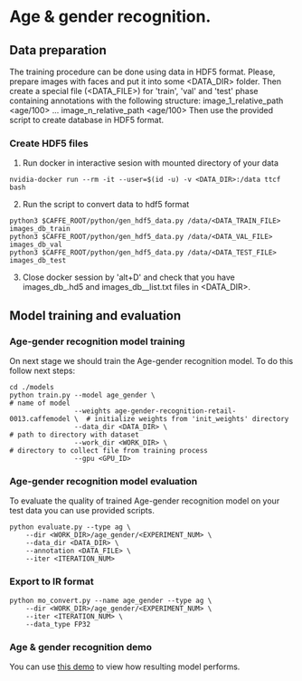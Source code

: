 # Age & gender recognition.

## Data preparation

The training procedure can be done using data in HDF5 format. Please, prepare images with faces and put it into some
<DATA_DIR> folder. Then create a special file (<DATA_FILE>) for 'train', 'val' and 'test' phase containing annotations
with the following structure:
    image_1_relative_path <gender> <age/100>
    ...
    image_n_relative_path <gender> <age/100>
Then use the provided script to create database in HDF5 format.

### Create HDF5 files
1. Run docker in interactive sesion with mounted directory of your data
```Shell
nvidia-docker run --rm -it --user=$(id -u) -v <DATA_DIR>:/data ttcf bash
```

2. Run the script to convert data to hdf5 format
 ```Shell
python3 $CAFFE_ROOT/python/gen_hdf5_data.py /data/<DATA_TRAIN_FILE> images_db_train
python3 $CAFFE_ROOT/python/gen_hdf5_data.py /data/<DATA_VAL_FILE> images_db_val
python3 $CAFFE_ROOT/python/gen_hdf5_data.py /data/<DATA_TEST_FILE> images_db_test
```

3. Close docker session by 'alt+D' and check that you have images_db_<subset>.hd5 and images_db_<subset>_list.txt files in <DATA_DIR>.


## Model training and evaluation

### Age-gender recognition model training
On next stage we should train the Age-gender recognition model. To do this follow next steps:

```Shell
cd ./models
python train.py --model age_gender \                                       # name of model
                --weights age-gender-recognition-retail-0013.caffemodel \  # initialize weights from 'init_weights' directory
                --data_dir <DATA_DIR> \                                    # path to directory with dataset
                --work_dir <WORK_DIR> \                                    # directory to collect file from training process
                --gpu <GPU_ID>
```


### Age-gender recognition model evaluation
To evaluate the quality of trained Age-gender recognition model on your test data you can use provided scripts.

```Shell
python evaluate.py --type ag \
    --dir <WORK_DIR>/age_gender/<EXPERIMENT_NUM> \
    --data_dir <DATA_DIR> \
    --annotation <DATA_FILE> \
    --iter <ITERATION_NUM>
```

### Export to IR format

```Shell
python mo_convert.py --name age_gender --type ag \
    --dir <WORK_DIR>/age_gender/<EXPERIMENT_NUM> \
    --iter <ITERATION_NUM> \
    --data_type FP32
```

### Age & gender recognition demo
You can use [this demo](https://github.com/opencv/open_model_zoo/tree/master/demos/interactive_face_detection_demo) to view how resulting model performs.

